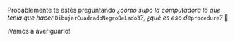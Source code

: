 Probablemente te estés preguntando _¿cómo supo la computadora lo que tenía que hacer_ `DibujarCuadradoNegroDeLado3`_?_, _¿qué es eso de_`procedure`_?_ :exploding_head:

¡Vamos a averiguarlo! 
